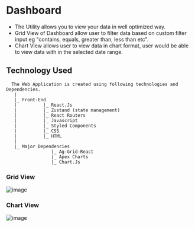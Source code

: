 # Dashboard
- The Utility allows you to view your data in well optimized way.
- Grid View of Dashboard allow user to filter data based on custom filter input eg "contains, equals, greater than, less than etc".
- Chart View allows user to view data in chart format, user would be able to view data with in the selected date range.

## Technology Used
      The Web Application is created using following technologies and Dependencies.
       |
       |_ Front-End 
       |          |_ React.Js
       |          |_ Zustand (state management) 
       |          |_ React Routers
       |          |_ Javascript
       |          |_ Styled Components
       |          |_ CSS 
       |          |_ HTML
       |
       |_ Major Dependencies
                     |_ Ag-Grid-React     
                     |_ Apex Charts
                     |_ Chart.Js


### Grid View
![image](https://user-images.githubusercontent.com/80626529/202430791-283150ea-d091-45bf-8877-61c3303f9d17.png)

### Chart View
![image](https://user-images.githubusercontent.com/80626529/202431138-82751a96-63a1-4fe7-9d20-23000a0c253d.png)
